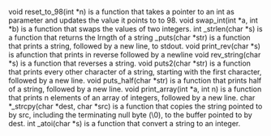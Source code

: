 void reset_to_98(int *n) is a function that takes a pointer to an int as parameter and updates the value it points to to 98.
void swap_int(int *a, int *b) is a function that swaps the values of two integers.
int _strlen(char *s) is a function that returns the lrngth of a string
_puts(char *str) is a function that prints a string, followed by a new line, to stdout.
void print_rev(char *s) is afunction that prints in reverse followed by a newline
void rev_string(char *s) is a function that reverses a string.
void puts2(char *str) is a function that prints every other character of a string, starting with the first character, followed by a new line.
void puts_half(char *str) is a function that prints half of a string, followed by a new line.
void print_array(int *a, int n) is a function that prints n elements of an array of integers, followed by a new line.
char *_strcpy(char *dest, char *src) is a function that copies the string pointed to by src, including the terminating null byte (\0), to the buffer pointed to by dest.
int _atoi(char *s) is  a function that convert a string to an integer.
